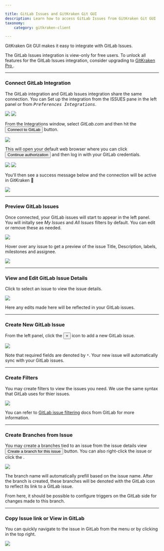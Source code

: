 ```yaml
---

title: GitLab Issues and GitKraken Git GUI
description: Learn how to access GitLab Issues from GitKraken Git GUI
taxonomy:
    category: gitkraken-client

---
```


GitKraken Git GUI makes it easy to integrate with GitLab Issues.

<div class='callout callout--basic'>
    <p>The GitLab Issues integration is view-only for free users. To unlock all features for the GitLab Issues integration, consider upgrading to <a href="https://gitkraken.com/pricing"> GitKraken Pro </a>. </p>
</div>

***

### Connect GitLab Integration

The GitLab integration and GitLab Issues integration share the same connection. You can Set up the integration from the ISSUES pane in the left panel or from <kbd><i>Preferences   <i class='fa fa-caret-right'></i>   Integrations</i></kbd>.

<img src="/wp-content/uploads/connect-gitlab-issues.png" srcset="/wp-content/uploads/connect-gitlab-issues@2x.png" class="img-bordered img-responsive center">

<img src='/wp-content/uploads/preferences.png' class='center img-bordered'>

From the Integrations window, select _GitLab.com_ and then hit the <button class='button button--success button--ui button--nolink'>Connect to GitLab</button> button.

<img src="/wp-content/uploads/gitlab-authentication.png" srcset="/wp-content/uploads/gitlab-authentication@2x.png 2x" class="img-responsive center img-bordered">

This will open your default web browser where you can click <button class='button button--success button--ui button--nolink'>Continue authorization</button> and then log in with your GitLab credentials.

<img src="/wp-content/uploads/authorize.png" srcset="/wp-content/uploads/authorize@2x.png 2x" class="img-responsive center img-bordered">

<img src="/wp-content/uploads/gitlab-sign-in.png" srcset="/wp-content/uploads/gitlab-sign-in@2x.png 2x" class="img-responsive center img-bordered">

You'll then see a success message below and the connection will be active in GitKraken 🎉

<img src="/wp-content/uploads/auth-success-gitlab.png" srcset="/wp-content/uploads/auth-success-gitlab@2x.png 2x" class="img-responsive center img-bordered">

***

### Preview GitLab Issues

Once connected, your GitLab issues will start to appear in the left panel. You will initally see  _My Issues_ and _All Issues_ filters by default. You can edit or remove these as needed.

<img src="/wp-content/uploads/issue-list.png" srcset="/wp-content/uploads/issue-list@2x.png" class="img-bordered img-responsive center">

Hover over any issue to get a preview of the issue Title, Description, labels, milestones and assignee.

<img src="/wp-content/uploads/view-issue.png" srcset="/wp-content/uploads/view-issue@2x.png" class="img-bordered img-responsive center">

***

### View and Edit GitLab Issue Details

Click to select an issue to view the issue details.

<img src="/wp-content/uploads/gitlab-details.gif" class="img-bordered img-responsive center">

Here any edits made here will be reflected in your GitLab issues.

***

### Create New GitLab Issue

From the left panel, click the <button class='button button--success button--ui button--nolink'>+</button> icon to add a new GitLab issue.

<img src="/wp-content/uploads/new-gitlab-issue.png" srcset="/wp-content/uploads/new-gitlab-issue@2x.png" class="img-bordered img-responsive center">

Note that required fields are denoted by `*`. Your new issue will automatically sync with your GitLab issues.

***

### Create Filters

You may create filters to view the issues you need. We use the same syntax that GitLab uses for thier issues.

<img src="/wp-content/uploads/new-gitlab-filter.png" srcset="/wp-content/uploads/new-gitlab-filter@2x.png" class="img-bordered img-responsive center">

You can refer to [GitLab issue filtering](https://docs.gitlab.com/ee/user/search/index.html#filtering-issue-and-merge-request-lists) docs from GitLab for more information.

***

### Create Branches from Issue

You may create a branches tied to an issue from the issue details view <button class='button button--success button--ui button--nolink'>Create a branch for this issue</button> button. You can also right-click the issue or click the <kbd> <i class="fa fa-ellipsis-v"></i> </kbd>.

<img src="/wp-content/uploads/create-branch-from-issuer.png" srcset="/wp-content/uploads/create-branch-from-issue@2x.png" class="img-bordered img-responsive center">

The branch name will automatically prefill based on the issue name. After the branch is created, these branches will be denoted with the GitLab icon to reflect its link to a GitLab issue.

From here, it should be possible to configure triggers on the GitLab side for changes made to this branch.

***

### Copy Issue link or View in GitLab

You can quickly navigate to the issue in GitLab from the <kbd> <i class="fa fa-ellipsis-v"></i> </kbd> menu or by clicking <i class="fa fa-external-link" aria-hidden="true"></i> in the top right.

<img src="/wp-content/uploads/link-to-gitlab-issue.png" srcset="/wp-content/uploads/link-to-gitlab-issue@2x.png" class="img-bordered img-responsive center">


